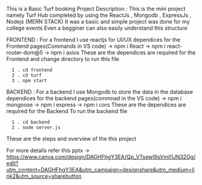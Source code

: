 This is a Basic Turf booking Project
Description :
    This is the mini project namely Turf Hub completed by using the ReactJs , Mongodb , ExpressJs , Nodejs (MERN STACK)
    It was a basic and simple project was done for my college events
    Even a begginer can also easily understand this structure

FRONTEND :
    For a frontend I use reactjs for UI/UX 
    dependices for the Frontend pages(Commands in VS code)
        -> npm i React
        -> npm i react-router-dom@5
        -> npm i axios
      These are the dependices are required for the Frontend
      and change directory to run this file

      1 . cd frontend
      2 . cd turf
      3 . npm start


BACKEND : 
    For a backend I use Mongodb to store the data in the database
    dependices for the backend pages(commnad in the VS code)
        -> npm i mongoose
        -> npm i express
        -> npm i cors
      These are the dependices are required for the Backend
    To run the backend file

      1 . cd backend
      2 . node server.js

These are the steps and overview of the this project


For more details refer this pptx -> https://www.canva.com/design/DAGHFhgY3EA/Qp_VTsewI9sVmil1JN32Gg/edit?utm_content=DAGHFhgY3EA&utm_campaign=designshare&utm_medium=link2&utm_source=sharebutton
      

